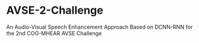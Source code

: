 # AVSE-2-Challenge
An Audio-Visual Speech Enhancement Approach Based on DCNN-RNN for the 2nd COG-MHEAR AVSE Challenge
